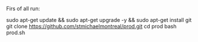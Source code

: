 Firs of all run:

sudo apt-get update && sudo apt-get upgrade -y && sudo apt-get install git
git clone https://github.com/stmichaelmontreal/prod.git
cd prod
bash prod.sh
